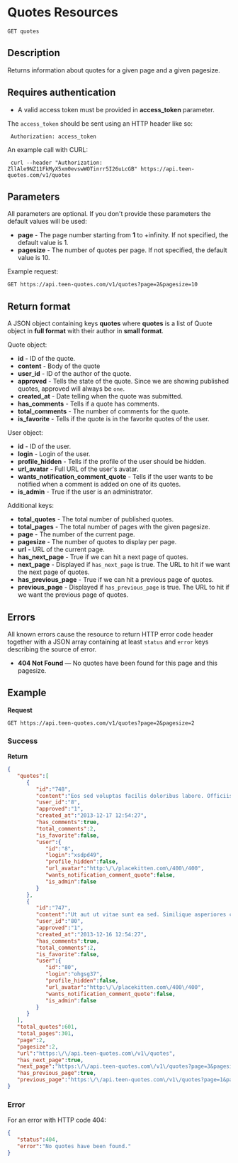# Quotes Resources

    GET quotes

## Description
Returns information about quotes for a given page and a given pagesize.

## Requires authentication
* A valid access token must be provided in **access_token** parameter.

The `access_token` should be sent using an HTTP header like so:

     Authorization: access_token

An example call with CURL:

     curl --header "Authorization: ZllAle9NZ11FkMyX5xm0evswWOTinrr5I26uLcGB" https://api.teen-quotes.com/v1/quotes

## Parameters
All parameters are optional. If you don't provide these parameters the default values will be used:

- **page** - The page number starting from **1** to +infinity. If not specified, the default value is 1.
- **pagesize** - The number of quotes per page. If not specified, the default value is 10.

Example request:

    GET https://api.teen-quotes.com/v1/quotes?page=2&pagesize=10

## Return format
A JSON object containing keys **quotes** where **quotes** is a list of Quote object in **full format** with their author in **small format**.

Quote object:

- **id** - ID of the quote.
- **content** - Body of the quote
- **user_id** - ID of the author of the quote.
- **approved** - Tells the state of the quote. Since we are showing published quotes, approved will always be `one`.
- **created_at** - Date telling when the quote was submitted.
- **has_comments** - Tells if a quote has comments.
- **total_comments** - The number of comments for the quote.
- **is_favorite** - Tells if the quote is in the favorite quotes of the user.


User object:

- **id** - ID of the user.
- **login** - Login of the user.
- **profile_hidden** - Tells if the profile of the user should be hidden.
- **url_avatar** - Full URL of the user's avatar.
- **wants_notification_comment_quote** - Tells if the user wants to be notified when a comment is added on one of its quotes.
- **is_admin** - True if the user is an administrator.

Additional keys:

- **total_quotes** - The total number of published quotes.
- **total_pages** - The total number of pages with the given pagesize.
- **page** - The number of the current page.
- **pagesize** - The number of quotes to display per page.
- **url** - URL of the current page.
- **has_next_page** - True if we can hit a next page of quotes.
- **next_page** - Displayed if `has_next_page` is true. The URL to hit if we want the next page of quotes.
- **has_previous_page** - True if we can hit a previous page of quotes.
- **previous_page** - Displayed if `has_previous_page` is true. The URL to hit if we want the previous page of quotes.

## Errors
All known errors cause the resource to return HTTP error code header together with a JSON array containing at least `status` and `error` keys describing the source of error.

- **404 Not Found** — No quotes have been found for this page and this pagesize.

## Example
**Request**

    GET https://api.teen-quotes.com/v1/quotes?page=2&pagesize=2

### Success
**Return**
``` json
{
   "quotes":[
      {
         "id":"748",
         "content":"Eos sed voluptas facilis doloribus labore. Officiis debitis distinctio qui saepe non. Error officia adipisci facilis suscipit nisi. Aut nulla quo nesciunt consequatur sit non.",
         "user_id":"8",
         "approved":"1",
         "created_at":"2013-12-17 12:54:27",
         "has_comments":true,
         "total_comments":2,
         "is_favorite":false,
         "user":{
            "id":"8",
            "login":"xsdpd49",
            "profile_hidden":false,
            "url_avatar":"http:\/\/placekitten.com\/400\/400",
            "wants_notification_comment_quote":false,
            "is_admin":false
         }
      },
      {
         "id":"747",
         "content":"Ut aut ut vitae sunt ea sed. Similique asperiores culpa minima perferendis.",
         "user_id":"80",
         "approved":"1",
         "created_at":"2013-12-16 12:54:27",
         "has_comments":true,
         "total_comments":2,
         "is_favorite":false,
         "user":{
            "id":"80",
            "login":"ohgsg37",
            "profile_hidden":false,
            "url_avatar":"http:\/\/placekitten.com\/400\/400",
            "wants_notification_comment_quote":false,
            "is_admin":false
         }
      }
   ],
   "total_quotes":601,
   "total_pages":301,
   "page":2,
   "pagesize":2,
   "url":"https:\/\/api.teen-quotes.com\/v1\/quotes",
   "has_next_page":true,
   "next_page":"https:\/\/api.teen-quotes.com\/v1\/quotes?page=3&pagesize=2",
   "has_previous_page":true,
   "previous_page":"https:\/\/api.teen-quotes.com\/v1\/quotes?page=1&pagesize=2"
}
```

### Error
For an error with HTTP code 404:
``` json
{
   "status":404,
   "error":"No quotes have been found."
}
```